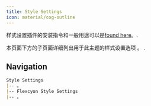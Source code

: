 ```yaml
---
title: Style Settings
icon: material/cog-outline
---
```


样式设置插件的安装指令和一般用途可以是[found here](https://github.com/mgmeyers/obsidian-style-settings)。.

本页面下方的子页面详细列出用于此主题的样式设置选项 。
.


## Navigation
```md
Style Settings
|-- 。
|-- Flexcyon Style Settings
|-- 。
```